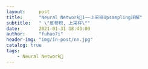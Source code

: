 ```yaml
---
layout:     post
title:      "Neural Network🦖1——上采样Upsampling详解"
subtitle:   " \"反卷积, 上采样\""
date:       2021-01-31 18:43:00
author:     "fuhao7i"
header-img: "img/in-post/nn.jpg"
catalog: true
tags:
    - Neural Network🦖
---
```


